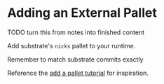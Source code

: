 # Adding an External Pallet

TODO turn this from notes into finished content

Add substrate's `nicks` pallet to your runtime.

Remember to match substrate commits exactly

Reference the [add a pallet tutorial](https://substrate.dev/docs/en/tutorials/add-a-pallet-to-your-runtime/) for
inspiration.
